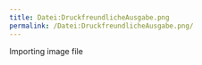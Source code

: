 ```yaml
---
title: Datei:DruckfreundlicheAusgabe.png
permalink: /Datei:DruckfreundlicheAusgabe.png/
---
```


Importing image file